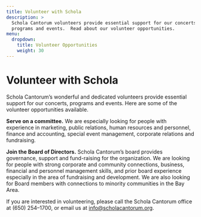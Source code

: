 ```yaml
---
title: Volunteer with Schola
description: >
  Schola Cantorum volunteers provide essential support for our concerts,
  programs and events.  Read about our volunteer opportunities.
menu:
  dropdown:
    title: Volunteer Opportunities
    weight: 30
---
```


# Volunteer with Schola

Schola Cantorum’s wonderful and dedicated volunteers provide essential support
for our concerts, programs and events. Here are some of the volunteer
opportunities available.

**Serve on a committee.**  We are especially looking for people with experience
in marketing, public relations, human resources and personnel, finance and
accounting, special event management, corporate relations and fundraising.

**Join the Board of Directors.**  Schola Cantorum’s board provides governance,
support and fund-raising for the organization. We are looking for people with
strong corporate and community connections, business, financial and personnel
management skills, and prior board experience especially in the area of
fundraising and development. We are also looking for Board members with connections
to minority communities in the Bay Area.

If you are interested in volunteering, please call the Schola Cantorum office at
(650) 254–1700, or email us at <info@scholacantorum.org>.
